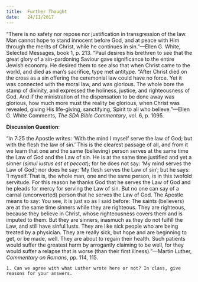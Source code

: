 ```yaml
---
title:  Further Thought
date:   24/11/2017
---
```


“There is no safety nor repose nor justification in transgression of the law. Man cannot hope to stand innocent before God, and at peace with Him through the merits of Christ, while he continues in sin.”—Ellen G. White, Selected Messages, book 1, p. 213. “Paul desires his brethren to see that the great glory of a sin-pardoning Saviour gave significance to the entire Jewish economy. He desired them to see also that when Christ came to the world, and died as man’s sacrifice, type met antitype. “After Christ died on the cross as a sin offering the ceremonial law could have no force. Yet it was connected with the moral law, and was glorious. The whole bore the stamp of divinity, and expressed the holiness, justice, and righteousness of God. And if the ministration of the dispensation to be done away was glorious, how much more must the reality be glorious, when Christ was revealed, giving His life-giving, sanctifying, Spirit to all who believe.”—Ellen G. White Comments, *The SDA Bible Commentary*, vol. 6, p. 1095.

**Discussion Question**:

“In 7:25 the Apostle writes: ‘With the mind I myself serve the law of God; but with the flesh the law of sin.’ This is the clearest passage of all, and from it we learn that one and the same (believing) person serves at the same time the Law of God and the Law of sin. He is at the same time justified and yet a sinner (*simul iustus est et peccat*); for he does not say: ‘My mind serves the Law of God’; nor does he say: ‘My flesh serves the Law of sin’; but he says: ‘I myself.’That is, the whole man, one and the same person, is in this twofold servitude. For this reason he thanks God that he serves the Law of God and he pleads for mercy for serving the Law of sin. But no one can say of a carnal (unconverted) person that he serves the Law of God. The Apostle means to say: You see, it is just so as I said before: The saints (believers) are at the same time sinners while they are righteous. They are righteous, because they believe in Christ, whose righteousness covers them and is imputed to them. But they are sinners, inasmuch as they do not fulfill the Law, and still have sinful lusts. They are like sick people who are being treated by a physician. They are really sick, but hope and are beginning to get, or be made, well. They are about to regain their health. Such patients would suffer the greatest harm by arrogantly claiming to be well, for they would suffer a relapse that is worse (than their first illness).”—Martin Luther, *Commentary on Romans*, pp. 114, 115. 

`1. Can we agree with what Luther wrote here or not? In class, give reasons for your answers.`
